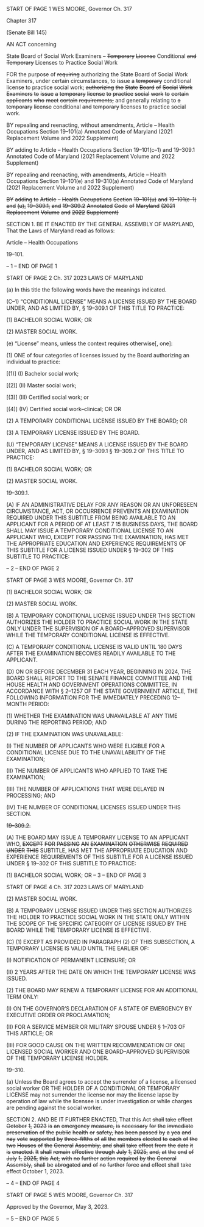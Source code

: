 START OF PAGE 1
WES MOORE, Governor Ch. 317

Chapter 317

(Senate Bill 145)

AN ACT concerning

State Board of Social Work Examiners – ~~Temporary~~ ~~License~~ Conditional ~~and~~
~~Temporary~~ Licenses to Practice Social Work

FOR the purpose of ~~requiring~~ authorizing the State Board of Social Work Examiners, under
certain circumstances, to issue a ~~temporary~~ conditional license to practice social
work; ~~authorizing~~ ~~the~~ ~~State~~ ~~Board~~ ~~of~~ ~~Social~~ ~~Work~~ ~~Examiners~~ ~~to~~ ~~issue~~ ~~a~~ ~~temporary~~
~~license~~ ~~to~~ ~~practice~~ ~~social~~ ~~work~~ ~~to~~ ~~certain~~ ~~applicants~~ ~~who~~ ~~meet~~ ~~certain~~ ~~requirements;~~
and generally relating to ~~a~~ ~~temporary~~ ~~license~~ conditional ~~and~~ ~~temporary~~ licenses to
practice social work.

BY repealing and reenacting, without amendments,
Article – Health Occupations
Section 19–101(a)
Annotated Code of Maryland
(2021 Replacement Volume and 2022 Supplement)

BY adding to
Article – Health Occupations
Section 19–101(c–1) and 19–309.1
Annotated Code of Maryland
(2021 Replacement Volume and 2022 Supplement)

BY repealing and reenacting, with amendments,
Article – Health Occupations
Section 19–101(e) and 19–310(a)
Annotated Code of Maryland
(2021 Replacement Volume and 2022 Supplement)

~~BY~~ ~~adding~~ ~~to~~
~~Article~~ ~~–~~ ~~Health~~ ~~Occupations~~
~~Section~~ ~~19–101(u)~~ ~~and~~ ~~19–101(c–1)~~ ~~and~~ ~~(u),~~ ~~19–309.1,~~ ~~and~~ ~~19–309.2~~
~~Annotated~~ ~~Code~~ ~~of~~ ~~Maryland~~
~~(2021~~ ~~Replacement~~ ~~Volume~~ ~~and~~ ~~2022~~ ~~Supplement)~~

SECTION 1. BE IT ENACTED BY THE GENERAL ASSEMBLY OF MARYLAND,
That the Laws of Maryland read as follows:

Article – Health Occupations

19–101.

– 1 –
END OF PAGE 1

START OF PAGE 2
Ch. 317 2023 LAWS OF MARYLAND

(a) In this title the following words have the meanings indicated.

(C–1) “CONDITIONAL LICENSE” MEANS A LICENSE ISSUED BY THE BOARD
UNDER, AND AS LIMITED BY, § 19–309.1 OF THIS TITLE TO PRACTICE:

(1) BACHELOR SOCIAL WORK; OR

(2) MASTER SOCIAL WORK.

(e) “License” means, unless the context requires otherwise[, one]:

(1) ONE of four categories of licenses issued by the Board authorizing an
individual to practice:

[(1)] (I) Bachelor social work;

[(2)] (II) Master social work;

[(3)] (III) Certified social work; or

[(4)] (IV) Certified social work–clinical; OR OR

(2) A TEMPORARY CONDITIONAL LICENSE ISSUED BY THE BOARD; OR

(3) A TEMPORARY LICENSE ISSUED BY THE BOARD.

(U) “TEMPORARY LICENSE” MEANS A LICENSE ISSUED BY THE BOARD
UNDER, AND AS LIMITED BY, § 19–309.1 § 19–309.2 OF THIS TITLE TO PRACTICE:

(1) BACHELOR SOCIAL WORK; OR

(2) MASTER SOCIAL WORK.

19–309.1.

(A) IF AN ADMINISTRATIVE DELAY FOR ANY REASON OR AN UNFORESEEN
CIRCUMSTANCE, ACT, OR OCCURRENCE PREVENTS AN EXAMINATION REQUIRED
UNDER THIS SUBTITLE FROM BEING AVAILABLE TO AN APPLICANT FOR A PERIOD OF
AT LEAST 7 15 BUSINESS DAYS, THE BOARD SHALL MAY ISSUE A TEMPORARY
CONDITIONAL LICENSE TO AN APPLICANT WHO, EXCEPT FOR PASSING THE
EXAMINATION, HAS MET THE APPROPRIATE EDUCATION AND EXPERIENCE
REQUIREMENTS OF THIS SUBTITLE FOR A LICENSE ISSUED UNDER § 19–302 OF THIS
SUBTITLE TO PRACTICE:

– 2 –
END OF PAGE 2

START OF PAGE 3
WES MOORE, Governor Ch. 317

(1) BACHELOR SOCIAL WORK; OR

(2) MASTER SOCIAL WORK.

(B) A TEMPORARY CONDITIONAL LICENSE ISSUED UNDER THIS SECTION
AUTHORIZES THE HOLDER TO PRACTICE SOCIAL WORK IN THE STATE ONLY UNDER
THE SUPERVISION OF A BOARD–APPROVED SUPERVISOR WHILE THE TEMPORARY
CONDITIONAL LICENSE IS EFFECTIVE.

(C) A TEMPORARY CONDITIONAL LICENSE IS VALID UNTIL 180 DAYS AFTER
THE EXAMINATION BECOMES READILY AVAILABLE TO THE APPLICANT.

(D) ON OR BEFORE DECEMBER 31 EACH YEAR, BEGINNING IN 2024, THE
BOARD SHALL REPORT TO THE SENATE FINANCE COMMITTEE AND THE HOUSE
HEALTH AND GOVERNMENT OPERATIONS COMMITTEE, IN ACCORDANCE WITH §
2–1257 OF THE STATE GOVERNMENT ARTICLE, THE FOLLOWING INFORMATION FOR
THE IMMEDIATELY PRECEDING 12–MONTH PERIOD:

(1) WHETHER THE EXAMINATION WAS UNAVAILABLE AT ANY TIME
DURING THE REPORTING PERIOD; AND

(2) IF THE EXAMINATION WAS UNAVAILABLE:

(I) THE NUMBER OF APPLICANTS WHO WERE ELIGIBLE FOR A
CONDITIONAL LICENSE DUE TO THE UNAVAILABILITY OF THE EXAMINATION;

(II) THE NUMBER OF APPLICANTS WHO APPLIED TO TAKE THE
EXAMINATION;

(III) THE NUMBER OF APPLICATIONS THAT WERE DELAYED IN
PROCESSING; AND

(IV) THE NUMBER OF CONDITIONAL LICENSES ISSUED UNDER
THIS SECTION.

~~19–309.2.~~

(A) THE BOARD MAY ISSUE A TEMPORARY LICENSE TO AN APPLICANT WHO,
~~EXCEPT~~ ~~FOR~~ ~~PASSING~~ ~~AN~~ ~~EXAMINATION~~ ~~OTHERWISE~~ ~~REQUIRED~~ ~~UNDER~~ ~~THIS~~
SUBTITLE, HAS MET THE APPROPRIATE EDUCATION AND EXPERIENCE
REQUIREMENTS OF THIS SUBTITLE FOR A LICENSE ISSUED UNDER § 19–302 OF THIS
SUBTITLE TO PRACTICE:

(1) BACHELOR SOCIAL WORK; OR
– 3 –
END OF PAGE 3

START OF PAGE 4
Ch. 317 2023 LAWS OF MARYLAND

(2) MASTER SOCIAL WORK.

(B) A TEMPORARY LICENSE ISSUED UNDER THIS SECTION AUTHORIZES THE
HOLDER TO PRACTICE SOCIAL WORK IN THE STATE ONLY WITHIN THE SCOPE OF THE
SPECIFIC CATEGORY OF LICENSE ISSUED BY THE BOARD WHILE THE TEMPORARY
LICENSE IS EFFECTIVE.

(C) (1) EXCEPT AS PROVIDED IN PARAGRAPH (2) OF THIS SUBSECTION, A
TEMPORARY LICENSE IS VALID UNTIL THE EARLIER OF:

(I) NOTIFICATION OF PERMANENT LICENSURE; OR

(II) 2 YEARS AFTER THE DATE ON WHICH THE TEMPORARY
LICENSE WAS ISSUED.

(2) THE BOARD MAY RENEW A TEMPORARY LICENSE FOR AN
ADDITIONAL TERM ONLY:

(I) ON THE GOVERNOR’S DECLARATION OF A STATE OF
EMERGENCY BY EXECUTIVE ORDER OR PROCLAMATION;

(II) FOR A SERVICE MEMBER OR MILITARY SPOUSE UNDER §
1–703 OF THIS ARTICLE; OR

(III) FOR GOOD CAUSE ON THE WRITTEN RECOMMENDATION OF
ONE LICENSED SOCIAL WORKER AND ONE BOARD–APPROVED SUPERVISOR OF THE
TEMPORARY LICENSE HOLDER.

19–310.

(a) Unless the Board agrees to accept the surrender of a license, a licensed social
worker OR THE HOLDER OF A CONDITIONAL OR TEMPORARY LICENSE may not
surrender the license nor may the license lapse by operation of law while the licensee is
under investigation or while charges are pending against the social worker.

SECTION 2. AND BE IT FURTHER ENACTED, That this Act ~~shall~~ ~~take~~ ~~effect~~
~~October~~ ~~1,~~ ~~2023~~ ~~is~~ ~~an~~ ~~emergency~~ ~~measure,~~ ~~is~~ ~~necessary~~ ~~for~~ ~~the~~ ~~immediate~~ ~~preservation~~ ~~of~~
~~the~~ ~~public~~ ~~health~~ ~~or~~ ~~safety,~~ ~~has~~ ~~been~~ ~~passed~~ ~~by~~ ~~a~~ ~~yea~~ ~~and~~ ~~nay~~ ~~vote~~ ~~supported~~ ~~by~~ ~~three–fifths~~
~~of~~ ~~all~~ ~~the~~ ~~members~~ ~~elected~~ ~~to~~ ~~each~~ ~~of~~ ~~the~~ ~~two~~ ~~Houses~~ ~~of~~ ~~the~~ ~~General~~ ~~Assembly,~~ ~~and~~ ~~shall~~
~~take~~ ~~effect~~ ~~from~~ ~~the~~ ~~date~~ ~~it~~ ~~is~~ ~~enacted.~~ ~~It~~ ~~shall~~ ~~remain~~ ~~effective~~ ~~through~~ ~~July~~ ~~1,~~ ~~2025,~~ ~~and,~~
~~at~~ ~~the~~ ~~end~~ ~~of~~ ~~July~~ ~~1,~~ ~~2025,~~ ~~this~~ ~~Act,~~ ~~with~~ ~~no~~ ~~further~~ ~~action~~ ~~required~~ ~~by~~ ~~the~~ ~~General~~
~~Assembly,~~ ~~shall~~ ~~be~~ ~~abrogated~~ ~~and~~ ~~of~~ ~~no~~ ~~further~~ ~~force~~ ~~and~~ ~~effect~~ shall take effect October 1,
2023.

– 4 –
END OF PAGE 4

START OF PAGE 5
WES MOORE, Governor Ch. 317

Approved by the Governor, May 3, 2023.

– 5 –
END OF PAGE 5